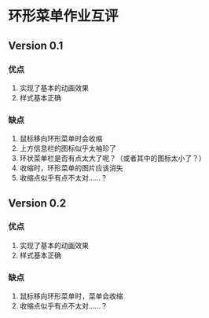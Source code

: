 # 环形菜单作业互评

## Version 0.1

### 优点

1. 实现了基本的动画效果
1. 样式基本正确

### 缺点

1. 鼠标移向环形菜单时会收缩
1. 上方信息栏的图标似乎太袖珍了
1. 环状菜单栏是否有点太大了呢？（或者其中的图标太小了？）
1. 收缩时，环形菜单的图片应该消失
1. 收缩点似乎有点不太对……？

## Version 0.2

### 优点

1. 实现了基本的动画效果
1. 样式基本正确

### 缺点

1. 鼠标移向环形菜单时，菜单会收缩
1. 收缩点似乎有点不太对……？
